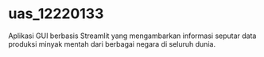 # uas_12220133
Aplikasi GUI berbasis Streamlit yang mengambarkan informasi seputar data produksi minyak mentah dari berbagai negara di seluruh dunia.
